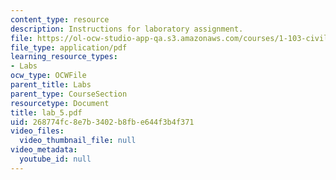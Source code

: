 ```yaml
---
content_type: resource
description: Instructions for laboratory assignment.
file: https://ol-ocw-studio-app-qa.s3.amazonaws.com/courses/1-103-civil-engineering-materials-laboratory-spring-2004/268774fc8e7b3402b8fbe644f3b4f371_lab_5.pdf
file_type: application/pdf
learning_resource_types:
- Labs
ocw_type: OCWFile
parent_title: Labs
parent_type: CourseSection
resourcetype: Document
title: lab_5.pdf
uid: 268774fc-8e7b-3402-b8fb-e644f3b4f371
video_files:
  video_thumbnail_file: null
video_metadata:
  youtube_id: null
---
```

